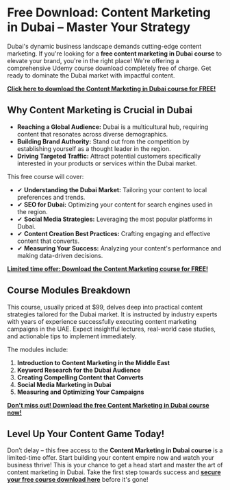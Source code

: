 # Free Download: Content Marketing in Dubai – Master Your Strategy

Dubai's dynamic business landscape demands cutting-edge content marketing. If you're looking for a **free content marketing in Dubai course** to elevate your brand, you're in the right place! We're offering a comprehensive Udemy course download completely free of charge. Get ready to dominate the Dubai market with impactful content.

[**Click here to download the Content Marketing in Dubai course for FREE!**](https://udemywork.com/content-marketing-in-dubai)

## Why Content Marketing is Crucial in Dubai

*   **Reaching a Global Audience:** Dubai is a multicultural hub, requiring content that resonates across diverse demographics.
*   **Building Brand Authority:** Stand out from the competition by establishing yourself as a thought leader in the region.
*   **Driving Targeted Traffic:** Attract potential customers specifically interested in your products or services within the Dubai market.

This free course will cover:

*   ✔ **Understanding the Dubai Market:** Tailoring your content to local preferences and trends.
*   ✔ **SEO for Dubai:** Optimizing your content for search engines used in the region.
*   ✔ **Social Media Strategies:** Leveraging the most popular platforms in Dubai.
*   ✔ **Content Creation Best Practices:** Crafting engaging and effective content that converts.
*   ✔ **Measuring Your Success:** Analyzing your content's performance and making data-driven decisions.

[**Limited time offer: Download the Content Marketing course for FREE!**](https://udemywork.com/content-marketing-in-dubai)

## Course Modules Breakdown

This course, usually priced at \$99, delves deep into practical content strategies tailored for the Dubai market. It is instructed by industry experts with years of experience successfully executing content marketing campaigns in the UAE. Expect insightful lectures, real-world case studies, and actionable tips to implement immediately.

The modules include:

1.  **Introduction to Content Marketing in the Middle East**
2.  **Keyword Research for the Dubai Audience**
3.  **Creating Compelling Content that Converts**
4.  **Social Media Marketing in Dubai**
5.  **Measuring and Optimizing Your Campaigns**

[**Don't miss out! Download the free Content Marketing in Dubai course now!**](https://udemywork.com/content-marketing-in-dubai)

## Level Up Your Content Game Today!

Don’t delay – this free access to the **Content Marketing in Dubai course** is a limited-time offer. Start building your content empire now and watch your business thrive! This is your chance to get a head start and master the art of content marketing in Dubai. Take the first step towards success and **[secure your free course download here](https://udemywork.com/content-marketing-in-dubai)** before it's gone!
